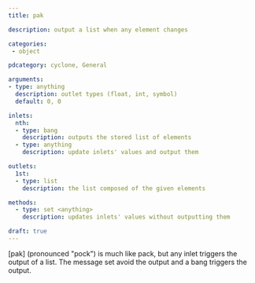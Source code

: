 ```yaml
---
title: pak

description: output a list when any element changes

categories:
 - object

pdcategory: cyclone, General

arguments:
- type: anything
  description: outlet types (float, int, symbol)
  default: 0, 0

inlets:
  nth:
  - type: bang 
    description: outputs the stored list of elements
  - type: anything
    description: update inlets' values and output them

outlets:
  1st:
  - type: list
    description: the list composed of the given elements

methods:
  - type: set <anything>
    description: updates inlets' values without outputting them

draft: true
---
```


[pak] (pronounced "pock") is much like pack, but any inlet triggers the output of a list. The message set avoid the output and a bang triggers the output.
